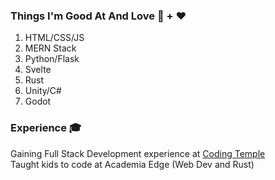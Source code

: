 ### Things I'm Good At And Love 🧠 + ❤️
1. HTML/CSS/JS
2. MERN Stack
3. Python/Flask
4. Svelte
5. Rust
6. Unity/C#
7. Godot


### Experience 🎓
Gaining Full Stack Development experience at [Coding Temple](https://codingtemple.com/)   
Taught kids to code at Academia Edge (Web Dev and Rust)
